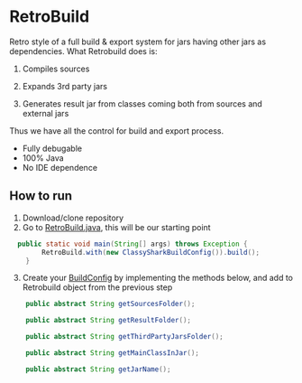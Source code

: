 # RetroBuild

Retro style of a full build & export system for jars having other jars as dependencies. 
What Retrobuild does is:

1. Compiles sources

2. Expands 3rd party jars

3. Generates result jar from classes coming both from sources and external jars

Thus we have all the control for build and export process. 
* Fully debugable
* 100% Java
* No IDE dependence

## How to run

1. Download/clone repository
2. Go to [RetroBuild.java](https://github.com/borisf/RetroBuild/blob/master/src/com/apisolutions/retrobuild/RetroBuild.java), this will be our starting point

```java
  public static void main(String[] args) throws Exception {
        RetroBuild.with(new ClassySharkBuildConfig()).build();
    }
```


3. Create your [BuildConfig](https://github.com/borisf/RetroBuild/blob/master/src/com/apisolutions/retrobuild/builds/BuildConfig.java) by implementing the methods below, and add to Retrobuild object from the previous step
```java
    public abstract String getSourcesFolder();

    public abstract String getResultFolder();

    public abstract String getThirdPartyJarsFolder();

    public abstract String getMainClassInJar();

    public abstract String getJarName();
```

